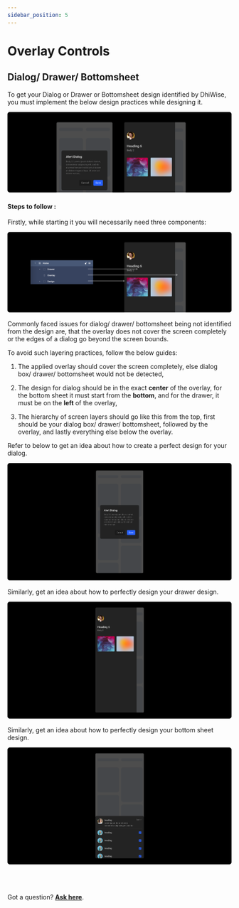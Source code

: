 ```yaml
---
sidebar_position: 5
---
```


# Overlay Controls

## Dialog/ Drawer/ Bottomsheet

To get your Dialog or Drawer or Bottomsheet design identified by DhiWise, you must implement the below design practices while designing it.

![Example banner](./img/OverlayControl/overlayControl.png)

#### Steps to follow :
Firstly, while starting it you will necessarily need three components:


![Example banner](./img/OverlayControl/overlayControl1.png)

Commonly faced issues for dialog/ drawer/ bottomsheet being not identified from the design are, that the overlay does not cover the screen completely or the edges of a dialog go beyond the screen bounds.

To avoid such layering practices, follow the below guides:

1. The applied overlay should cover the screen completely, else dialog box/ drawer/ bottomsheet would not be detected,

2. The design for dialog should be in the exact **center** of the overlay, for the bottom sheet it must start from the **bottom**, and for the drawer, it must be on the **left** of the overlay,

3. The hierarchy of screen layers should go like this from the top, first should be your dialog box/ drawer/ bottomsheet, followed by the overlay, and lastly everything else below the overlay.

Refer to below to get an idea about how to create a perfect design for your dialog.

![Example banner](./img/OverlayControl/Dialog.png)

Similarly, get an idea about how to perfectly design your drawer design.


![Example banner](./img/OverlayControl/Drawer.png)

Similarly, get an idea about how to perfectly design your bottom sheet design.


![Example banner](./img/OverlayControl/Bottomsheet.png)

<br/>
<br/>

Got a question? [**Ask here**](https://discord.com/invite/rFMnCG5MZ7).